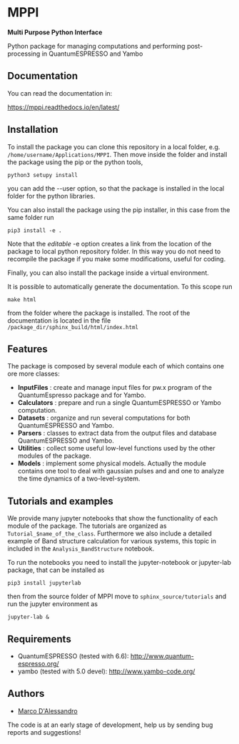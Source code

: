 # MPPI
__Multi Purpose Python Interface__  

Python package for managing computations and performing post-processing in QuantumESPRESSO and Yambo

## Documentation
You can read the documentation in:  

https://mppi.readthedocs.io/en/latest/

## Installation
To install the package you can clone this repository in a local folder, e.g. `/home/username/Applications/MPPI`.
Then move inside the folder and install the package using the pip or the python tools,

    python3 setupy install

you can add the --user option, so that the package is installed in the local folder for the python libraries.

You can also install the package using the pip installer, in this case from the same folder run

    pip3 install -e .

Note that the _editable_ -e option creates a link from the location of the package to local python repository folder.
In this way you do not need to recompile the package if you make some modifications, useful for coding.

Finally, you can also install the package inside a virtual environment.

It is possible to automatically generate the documentation. To this scope run

    make html

from the folder where the package is installed. The root of the documentation is located in the file
`/package_dir/sphinx_build/html/index.html`

## Features
The package is composed by several module each of which contains one ore more classes:

- __InputFiles__ : create and manage input files for pw.x program of the QuantumEspresso package and for Yambo.
- __Calculators__ : prepare and run a single QuantumESPRESSO or Yambo computation.
- __Datasets__ : organize and run several computations for both QuantumESPRESSO and Yambo.
- __Parsers__ : classes to extract data from the output files and database QuantumESPRESSO and Yambo.
- __Utilities__ : collect some useful low-level functions used by the other modules of the package.
- __Models__ : implement some physical models. Actually the module contains one tool to deal with gaussian pulses and
               and one to analyze the time dynamics of a two-level-system.

## Tutorials and examples
We provide many jupyter notebooks that show the functionality of each module of the package.
The tutorials are organized as `Tutorial_$name_of_the_class`. Furthermore we also include a detailed
example of Band structure calculation for various systems, this topic in included in the
`Analysis_BandStructure` notebook.

To run the notebooks you need to install the jupyter-notebook or jupyter-lab package, that can be installed as

    pip3 install jupyterlab

then from the source folder of MPPI move to `sphinx_source/tutorials` and run the jupyter environment as

    jupyter-lab &

## Requirements
- QuantumESPRESSO (tested with 6.6): http://www.quantum-espresso.org/
- yambo (tested with 5.0 devel): http://www.yambo-code.org/

## Authors
- [Marco D'Alessandro](https://github.com/marcodalessandro76/)

The code is at an early stage of development, help us by sending bug reports and suggestions!
